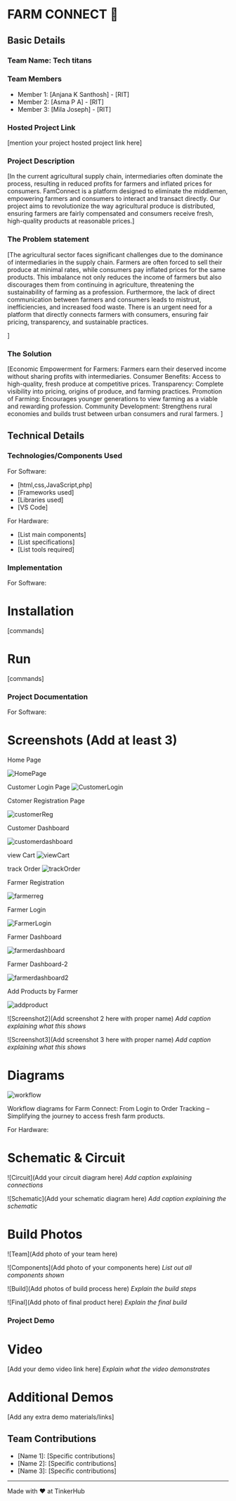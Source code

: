 # FARM CONNECT 🎯


## Basic Details
### Team Name: Tech titans


### Team Members
- Member 1: [Anjana K Santhosh] - [RIT]
- Member 2: [Asma P A] - [RIT]
- Member 3: [Mila Joseph] - [RIT]

### Hosted Project Link
[mention your project hosted project link here]

### Project Description
[In the current agricultural supply chain, intermediaries often dominate the process, resulting in reduced profits for farmers and inflated prices for consumers. FamConnect is a platform designed to eliminate the middlemen, empowering farmers and consumers to interact and transact directly. Our project aims to revolutionize the way agricultural produce is distributed, ensuring farmers are fairly compensated and consumers receive fresh, high-quality products at reasonable prices.]

### The Problem statement
[The agricultural sector faces significant challenges due to the dominance of intermediaries in the supply chain. Farmers are often forced to sell their produce at minimal rates, while consumers pay inflated prices for the same products. This imbalance not only reduces the income of farmers but also discourages them from continuing in agriculture, threatening the sustainability of farming as a profession. Furthermore, the lack of direct communication between farmers and consumers leads to mistrust, inefficiencies, and increased food waste. There is an urgent need for a platform that directly connects farmers with consumers, ensuring fair pricing, transparency, and sustainable practices.

]

### The Solution
[Economic Empowerment for Farmers: Farmers earn their deserved income without sharing profits with intermediaries.
Consumer Benefits: Access to high-quality, fresh produce at competitive prices.
Transparency: Complete visibility into pricing, origins of produce, and farming practices.
Promotion of Farming: Encourages younger generations to view farming as a viable and rewarding profession.
Community Development: Strengthens rural economies and builds trust between urban consumers and rural farmers.
]

## Technical Details
### Technologies/Components Used
For Software:
- [html,css,JavaScript,php]
- [Frameworks used]
- [Libraries used]
- [VS Code]

For Hardware:
- [List main components]
- [List specifications]
- [List tools required]

### Implementation
For Software:
# Installation
[commands]

# Run
[commands]

### Project Documentation
For Software:

# Screenshots (Add at least 3)
Home Page

![HomePage](https://github.com/user-attachments/assets/0dd855b5-d80d-4233-86f9-29c6ba548601)

Customer Login Page
![CustomerLogin](https://github.com/user-attachments/assets/69c4ed7c-32ba-41a4-a802-6d1034ae691e)

Cstomer Registration Page

![customerReg](https://github.com/user-attachments/assets/8034f27d-8d4f-4a9f-a2fa-a3e3e5cde386)

Customer Dashboard

![customerdashboard](https://github.com/user-attachments/assets/cfbba7f8-4337-4659-9ef7-9c7e9040eaa7)

view Cart
![viewCart](https://github.com/user-attachments/assets/f2c2a0f5-9ef9-41b0-8e53-50f348bd9171)

track Order
![trackOrder](https://github.com/user-attachments/assets/6d4f3eeb-0f93-4cba-aafd-0792b957503a)

Farmer Registration

![farmerreg](https://github.com/user-attachments/assets/fdb6517b-df7e-42ea-82f8-d5f1bd518ce0)

Farmer Login

![FarmerLogin](https://github.com/user-attachments/assets/9361131d-f82e-4160-a7ad-8da68f532f13)

Farmer Dashboard

![farmerdashboard](https://github.com/user-attachments/assets/82aa32de-e742-48e7-af26-1f24c250813e)

Farmer Dashboard-2

![farmerdashboard2](https://github.com/user-attachments/assets/514dc79d-8328-4592-8a6a-483335f87b53)

Add Products by Farmer

![addproduct](https://github.com/user-attachments/assets/0b699095-5901-467b-a512-0febc955b079)







![Screenshot2](Add screenshot 2 here with proper name)
*Add caption explaining what this shows*

![Screenshot3](Add screenshot 3 here with proper name)
*Add caption explaining what this shows*

# Diagrams
![workflow](https://github.com/user-attachments/assets/8283c7db-a26d-4058-a27b-17e1f31b5dc5)

Workflow diagrams for Farm Connect: From Login to Order Tracking – Simplifying the journey to access fresh farm products.

For Hardware:

# Schematic & Circuit
![Circuit](Add your circuit diagram here)
*Add caption explaining connections*

![Schematic](Add your schematic diagram here)
*Add caption explaining the schematic*

# Build Photos
![Team](Add photo of your team here)


![Components](Add photo of your components here)
*List out all components shown*

![Build](Add photos of build process here)
*Explain the build steps*

![Final](Add photo of final product here)
*Explain the final build*

### Project Demo
# Video
[Add your demo video link here]
*Explain what the video demonstrates*

# Additional Demos
[Add any extra demo materials/links]

## Team Contributions
- [Name 1]: [Specific contributions]
- [Name 2]: [Specific contributions]
- [Name 3]: [Specific contributions]

---
Made with ❤️ at TinkerHub
